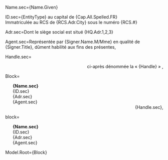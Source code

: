 Name.sec={Name.Given}

ID.sec={EntityType} au capital de {Cap.All.Spelled.FR}<br>Immatriculée au RCS de {RCS.Adr.City} sous le numéro {RCS.#}

Adr.sec=Dont le siège social est situé {HQ.Adr.1,2,3}

Agent.sec=Représentée par {Signer.Name.M/Mme} en qualité de {Signer.Title}, dûment habilité aux fins des présentes,

Handle.sec=<div align="right">ci-après dénommée la « {Handle} » ,</div>

Block=<ul type="none"><b>{Name.sec}</b></li><li>{ID.sec}</li><li>{Adr.sec}</li><li>{Agent.sec}<br><div align="right">{Handle.sec},</div></ul>  

block=<ul type="none"><b>{Name.sec}</b></li><li>{ID.sec}</li><li>{Adr.sec}</li><li>{Agent.sec}</ul>  

Model.Root={Block}